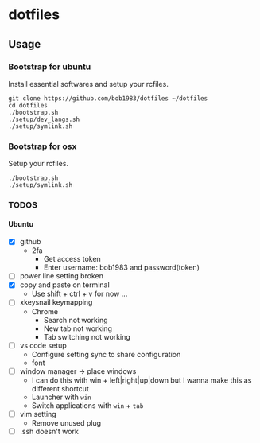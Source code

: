 # dotfiles
## Usage

### Bootstrap for ubuntu
Install essential softwares and setup your rcfiles.

```
git clone https://github.com/bob1983/dotfiles ~/dotfiles
cd dotfiles
./bootstrap.sh
./setup/dev_langs.sh
./setup/symlink.sh
```

### Bootstrap for osx
Setup your rcfiles.

```
./bootstrap.sh
./setup/symlink.sh
```

### TODOS
#### Ubuntu

- [x] github
  - 2fa
    - Get access token
    - Enter username: bob1983 and password(token)
- [ ] power line setting broken
- [x] copy and paste on terminal
    - Use shift + ctrl + v for now ...
- [ ] xkeysnail keymapping
  - Chrome
    - Search not working
    - New tab not working
    - Tab switching not working
- [ ] vs code setup
  - Configure setting sync to share configuration
  - font
- [ ] window manager -> place windows
  - I can do this with win + left|right|up|down but I wanna make this as different shortcut
  - Launcher with `win`
  - Switch applications with `win` + `tab`
- [ ] vim setting
  - Remove unused plug
- [ ] .ssh doesn't work
